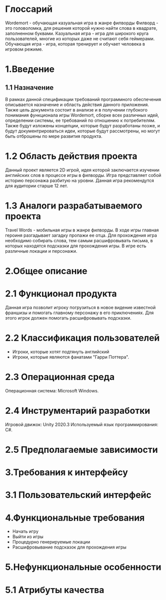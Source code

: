 # Глоссарий
Wordemort - обучающая казуальная игра в жанре филворды
Филворд - это головоломка, для решения которой нужно найти слова в квадрате, заполненном буквами.
Казуальная игра - игра для широкого круга пользователей, многие из которых даже не считают себя геймерами.
Обучающая игра - игра, которая тренирует и обучает человека в игровом режиме.
# 1.Введение
## 1.1 Назначение 
В рамках данной спецификации требований программного обеспечения описывается назначение и область действия данного приложения. Также цель документа состоит в анализе и в получении глубокого понимания функционала игры Wordemort, сборке всех различных идей, определении системы, ее требований по отношению к потребителям. Также будут изложены концепции, которые будут разработаны позже, и будут документрироваться идеи, которые будут рассмотрены, но могут быть отброшены по мере развития продукта.
# 1.2 Область действия проекта 
Данный проект является 2D игрой, идея которой заключается изучении английских слов в процессе игры в филворды. Игра представляет собой историю персонажа разбитую на уровни. Данная игра рекомендутся для аудитории старше 12 лет.
# 1.3 Аналоги разрабатываемого проекта
Travel Words - мобильная игры в жанре филворды. В ходе игры главная героиня разгадывает загадку пропажи ее отца. Для прохождения игра необходимо собирать слова, тем самым расшифровывать письма, в которых находятся подсказки для прохождения игры. В игре есть различные локации и персонажи.
# 2.Общее описание 
# 2.1 Функционал продукта
Данная игра позволит игроку погрузиться в новое видение известной франшизы и помогать главному персонажу в его приключениях. Для этого игрок должен помогать расшифровывать подсказки.
# 2.2 Классификация пользователей 
- Игроки, которые хотят подтянуть английский
- Игроки, которые являются фанатами "Гарри Поттера".
# 2.3 Операционная среда
Операционная система: Microsoft Windows.
# 2.4 Инструментарий разработки 
Игровой движок: Unity 2020.3
Используемый язык программирования: C#.
# 2.5 Предполагаемые зависимости
# 3.Требования к интерфейсу
# 3.1 Пользовательский интерфейс
# 4.Функциональные требования
- Начать игру 
- Выйти из игры 
- Процедурно генерируемые локации
- Расшифровывание подсказок для прохождения игры
# 5.Нефункциональные особенности
# 5.1 Атрибуты качества
